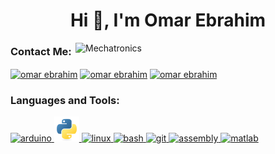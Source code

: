 <h1 align="center">Hi 👋, I'm Omar Ebrahim</h1>
<img align="right" alt="Mechatronics" width="400" src="https://wallpapercave.com/wp/wp3521717.jpg">

<h3 align="left">Contact Me:</h3>
<p align="left">
<a href="https://www.linkedin.com/in/omar-ebrahim-9251931a8/" target="blank"><img align="center" src="https://raw.githubusercontent.com/rahuldkjain/github-profile-readme-generator/master/src/images/icons/Social/linked-in-alt.svg" alt="omar ebrahim" height="30" width="40" /></a>
<a href="mailto:omarkhaled200321@gmail.com" target="blank"><img align="center" src="https://clipartcraft.com/images/gmail-logo-square-1.png" alt="omar ebrahim" height="30" width="40" /></a>
<a href="https://www.youtube.com/channel/UCtvXtd8XElsDnhq0k-GLDHg" target="blank"><img align="center" src="https://raw.githubusercontent.com/rahuldkjain/github-profile-readme-generator/master/src/images/icons/Social/youtube.svg" alt="omar ebrahim" height="30" width="40" /></a>
</p>

<h3 align="left">Languages and Tools:</h3>
<p align="left"> <a href="https://www.arduino.cc/" target="_blank" rel="noreferrer"> <img src="https://cdn.worldvectorlogo.com/logos/arduino-1.svg" alt="arduino" width="40" height="40"/> </a> <a href="https://www.python.org" target="_blank" rel="noreferrer"> <img src="https://raw.githubusercontent.com/devicons/devicon/master/icons/python/python-original.svg" alt="python" width="40" height="40"/> </a> <a href="https://archlinux.org/" target="_blank" rel="noreferrer"> <img src="https://www.raspberryitaly.com/wp-content/uploads/2015/04/Arch-linux-logo.png" alt="linux" width="40" height="40"/> </a> <a href="https://www.gnu.org/software/bash/" target="_blank" rel="noreferrer"> <img src="https://www.vectorlogo.zone/logos/gnu_bash/gnu_bash-icon.svg" alt="bash" width="40" height="40"/> </a> <a href="https://git-scm.com/" target="_blank" rel="noreferrer"> <img src="https://www.vectorlogo.zone/logos/git-scm/git-scm-icon.svg" alt="git" width="40" height="40"/> </a> <a href="https://en.wikipedia.org/wiki/Assembly_language" target="_blank" rel="noreferrer"> <img src="https://cdn.hackr.io/uploads/topics/1507565940Mt96nRTIF8.png" alt="assembly" width="40" height="40"/> </a> <a href="https://www.mathworks.com/" target="_blank" rel="noreferrer"> <img src="https://upload.wikimedia.org/wikipedia/commons/2/21/Matlab_Logo.png" alt="matlab" width="40" height="40"/> </a> </p>
